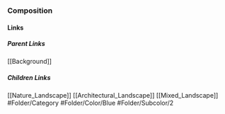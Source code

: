 ### Composition
#### Links
##### Parent Links
[[Background]]
##### Children Links
[[Nature_Landscape]]
[[Architectural_Landscape]]
[[Mixed_Landscape]]
#Folder/Category
#Folder/Color/Blue
#Folder/Subcolor/2
